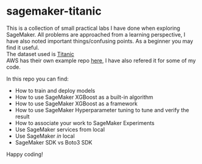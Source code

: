 # sagemaker-titanic
This is a collection of small practical labs I have done when exploring SageMaker. All problems are approached from a learning perspective, I have also noted important things/confusing points. As a beginner you may find it useful.  
The dataset used is [Titanic](https://www.kaggle.com/c/titanic)  
AWS has their own example repo [here](https://github.com/aws/amazon-sagemaker-examples), I have also refered it for some of my code.  

In this repo you can find:
- How to train and deploy models
- How to use SageMaker XGBoost as a built-in algorithm
- How to use SageMaker XGBoost as a framework
- How to use SageMaker Hyperparameter tuning to tune and verify the result
- How to associate your work to SageMaker Experiments
- Use SageMaker services from local
- Use SageMaker *in* local
- SageMaker SDK vs Boto3 SDK

Happy coding!
